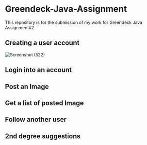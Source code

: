# Greendeck-Java-Assignment
This repository is for the submission of my work for Greendeck Java Assignment#2

## Creating a user account
![Screenshot (522)](https://user-images.githubusercontent.com/49793433/162262757-a3a4abe9-34f0-4436-bcdd-a211ab6fddd9.png)


## Login into an account

## Post an Image

## Get a list of posted Image

## Follow another user

## 2nd degree suggestions
